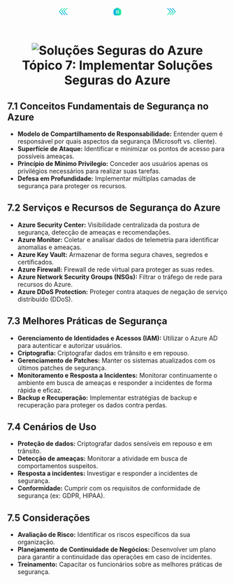 <!-- markmap -->
<div style="text-align: center; width:100%; padding-bottom:20px;">
  <a href="topicos/topico_6_implementar_autenticacao_e_autorizacao_de_usuario.md" style="padding:50px;"><img src="../img/anterior.png" alt="Anterior" style="width:20px;height:20px;"></a>
  <a href="az-204_markmap.md" style="padding:50px;"><img src="../img/inicio.png" alt="Início" style="width:20px;height:20px;"></a>
  <a href="topicos/topico_8_implementar_o_gerenciamento_de_api.md" style="padding:50px;"><img src="../img/proximo.png" alt="Próximo" style="width:20px;height:20px;"></a>
</div>

# <div style="text-align: center; width:100%;"><img src="https://learn.microsoft.com/pt-br/training/achievements/cloud-solutions-implement.svg" alt="Soluções Seguras do Azure" width="50" height="50"> <br /> **Tópico 7: Implementar Soluções Seguras do Azure**</div>

## **7.1 Conceitos Fundamentais de Segurança no Azure**

* **Modelo de Compartilhamento de Responsabilidade:** Entender quem é responsável por quais aspectos da segurança (Microsoft vs. cliente).
* **Superfície de Ataque:** Identificar e minimizar os pontos de acesso para possíveis ameaças.
* **Princípio de Mínimo Privilegio:** Conceder aos usuários apenas os privilégios necessários para realizar suas tarefas.
* **Defesa em Profundidade:** Implementar múltiplas camadas de segurança para proteger os recursos.

## **7.2 Serviços e Recursos de Segurança do Azure**

* **Azure Security Center:** Visibilidade centralizada da postura de segurança, detecção de ameaças e recomendações.
* **Azure Monitor:** Coletar e analisar dados de telemetria para identificar anomalias e ameaças.
* **Azure Key Vault:** Armazenar de forma segura chaves, segredos e certificados.
* **Azure Firewall:** Firewall de rede virtual para proteger as suas redes.
* **Azure Network Security Groups (NSGs):** Filtrar o tráfego de rede para recursos do Azure.
* **Azure DDoS Protection:** Proteger contra ataques de negação de serviço distribuído (DDoS).

## **7.3 Melhores Práticas de Segurança**

* **Gerenciamento de Identidades e Acessos (IAM):** Utilizar o Azure AD para autenticar e autorizar usuários.
* **Criptografia:** Criptografar dados em trânsito e em repouso.
* **Gerenciamento de Patches:** Manter os sistemas atualizados com os últimos patches de segurança.
* **Monitoramento e Resposta a Incidentes:** Monitorar continuamente o ambiente em busca de ameaças e responder a incidentes de forma rápida e eficaz.
* **Backup e Recuperação:** Implementar estratégias de backup e recuperação para proteger os dados contra perdas.

## **7.4 Cenários de Uso**

* **Proteção de dados:** Criptografar dados sensíveis em repouso e em trânsito.
* **Detecção de ameaças:** Monitorar a atividade em busca de comportamentos suspeitos.
* **Resposta a incidentes:** Investigar e responder a incidentes de segurança.
* **Conformidade:** Cumprir com os requisitos de conformidade de segurança (ex: GDPR, HIPAA).

## **7.5 Considerações**

* **Avaliação de Risco:** Identificar os riscos específicos da sua organização.
* **Planejamento de Continuidade de Negócios:** Desenvolver um plano para garantir a continuidade das operações em caso de incidentes.
* **Treinamento:** Capacitar os funcionários sobre as melhores práticas de segurança.
